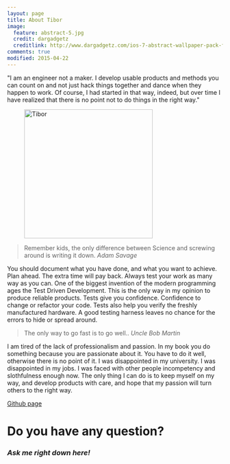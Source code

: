 ```yaml
---
layout: page
title: About Tibor
image:
  feature: abstract-5.jpg
  credit: dargadgetz
  creditlink: http://www.dargadgetz.com/ios-7-abstract-wallpaper-pack-for-iphone-5-and-ipod-touch-retina/
comments: true
modified: 2015-04-22
---
```


"I am an engineer not a maker. I develop usable products and methods you can count on and not just hack things together and dance when they happen to work. Of course, I had started in that way, indeed, but over time I have realized that there is no point not to do things in the right way."

<figure>
<img src="{{ site.url }}/images/core/tibor_about.png" alt="Tibor" width="300px">
</figure>

<blockquote>
Remember kids, the only difference between Science  and screwing around is writing it down.
<cite>Adam Savage</cite>
</blockquote>

You should document what you have done, and what you want to achieve. Plan ahead. The extra time will pay back. Always test your work as many way as you can. One of the biggest invention of the modern programming ages the Test Driven Development. This is the only way in my opinion to produce reliable products. Tests give you confidence. Confidence to change or refactor your code. Tests also help you verify the freshly manufactured hardware. A good testing harness leaves no chance for the errors to hide or spread around. 

<blockquote>
The only way to go fast is to go well..
<cite>Uncle Bob Martin</cite>
</blockquote>

I am tired of the lack of professionalism and passion. In my book you do something because you are passionate about it. You have to do it well, otherwise there is no point of it. I was disappointed in my university. I was disappointed in my jobs.  I was faced with other people incompetency and slothfulness enough now. The only thing I can do is to keep myself on my way, and develop products with care, and hope that my passion will turn others to the right way.

<div class="centered">
<div markdown="0">
<a href="https://github.com/tiborsimon" class="btn btn-info">Github page</a></div>
</div>

<h1>Do you have any question?</h1>

<h3><i class="fa fa-comments-o"></i><i>Ask me right down here!</i></h3>
